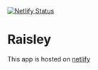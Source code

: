 [![Netlify Status](https://api.netlify.com/api/v1/badges/d6726f22-afe4-49b0-9c21-824f59e1d5ae/deploy-status)](https://app.netlify.com/sites/brave-minsky-e73c96/deploys)

# Raisley

This app is hosted on [netlify](https://brave-minsky-e73c96.netlify.app)
